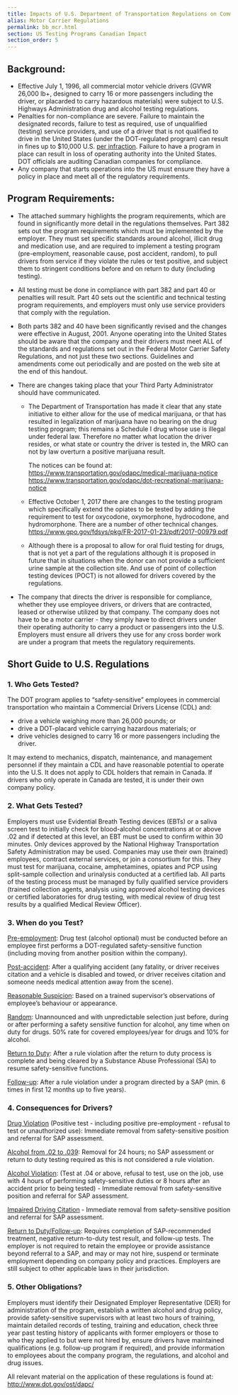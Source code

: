```yaml
---
title: Impacts of U.S. Department of Transportation Regulations on Commercial Motor Vehicle Drivers
alias: Motor Carrier Regulations
permalink: bb_mcr.html
section: US Testing Programs Canadian Impact
section_order: 5
---
```


## Background:

- Effective July 1, 1996, all commercial motor vehicle drivers (GVWR 26,000 lb+, designed to carry 16 or more passengers including the driver, or placarded to carry hazardous materials) were subject to U.S. Highways Administration drug and alcohol testing regulations.
- Penalties for non-compliance are severe. Failure to maintain the designated records, failure to test as required, use of unqualified (testing) service providers, and use of a driver that is not qualified to drive in the United States (under the DOT-regulated program) can result in fines up to $10,000 U.S. <u>per infraction</u>. Failure to have a program in place can result in loss of operating authority into the United States. DOT officials are auditing Canadian companies for compliance.
- Any company that starts operations into the US must ensure they have a policy in place and meet all of the regulatory requirements.

## Program Requirements:

- The attached summary highlights the program requirements, which are found in significantly more detail in the regulations themselves. Part 382 sets out the program requirements which must be implemented by the employer. They must set specific standards around alcohol, illicit drug and medication use, and are required to implement a testing program (pre-employment, reasonable cause, post accident, random), to pull drivers from service if they violate the rules or test positive, and subject them to stringent conditions before and on return to duty (including testing).
- All testing must be done in compliance with part 382 and part 40 or penalties will result. Part 40 sets out the scientific and technical testing program requirements, and employers must only use service providers that comply with the regulation.
- Both parts 382 and 40 have been significantly revised and the changes were effective in August, 2001. Anyone operating into the United States should be aware that the company and their drivers must meet ALL of the standards and regulations set out in the Federal Motor Carrier Safety Regulations, and not just these two sections. Guidelines and amendments come out periodically and are posted on the web site at the end of this handout.
- There are changes taking place that your Third Party Administrator should have communicated.
  - The Department of Transportation has made it clear that any state initiative to either allow for the use of medical marijuana, or that has resulted in legalization of marijuana have no bearing on the drug testing program; this remains a Schedule I drug whose use is illegal under federal law.  Therefore no matter what location the driver resides, or what state or country the driver is tested in, the MRO can not by law overturn a positive marijuana result.

    The notices can be found at:<br />
    <https://www.transportation.gov/odapc/medical-marijuana-notice><br />
    <https://www.transportation.gov/odapc/dot-recreational-marijuana-notice>

  -	Effective October 1, 2017 there are changes to the testing program which specifically extend the opiates to be tested by adding the requirement to test for oxycodone, oxymorphone, hydrocodone, and hydromorphone. There are a number of other technical changes. <https://www.gpo.gov/fdsys/pkg/FR-2017-01-23/pdf/2017-00979.pdf>
  -	Although there is a proposal to allow for oral fluid testing for drugs, that is not yet a part of the regulations although it is proposed in future that in situations when the donor can not provide a sufficient urine sample at the collection site. And use of point of collection testing devices (POCT) is not allowed for drivers covered by the regulations.

- The company that directs the driver is responsible for compliance, whether they use employee drivers, or drivers that are contracted, leased or otherwise utilized by that company. The company does not have to be a motor carrier - they simply have to direct drivers under their operating authority to carry a product or passengers into the U.S. Employers must ensure all drivers they use for any cross border work are under a program that meets the regulatory requirements.

## Short Guide to U.S. Regulations

### 1. Who Gets Tested?

The DOT program applies to “safety-sensitive” employees in commercial transportation who maintain a Commercial Drivers License (CDL) and:

- drive a vehicle weighing more than 26,000 pounds; or
- drive a DOT-placard vehicle carrying hazardous materials; or
- drive vehicles designed to carry 16 or more passengers including the driver.

It may extend to mechanics, dispatch, maintenance, and management personnel if they maintain a CDL and have reasonable potential to operate into the U.S. It does not apply to CDL holders that remain in Canada. If drivers who only operate in Canada are tested, it is under their own company policy.

### 2. What Gets Tested?

Employers must use Evidential Breath Testing devices (EBTs) or a saliva screen test to initially check for blood-alcohol concentrations at or above .02 and if detected at this level, an EBT must be used to confirm within 30 minutes. Only devices approved by the National Highway Transportation Safety Administration may be used. Companies may use their own (trained) employees, contract external services, or join a consortium for this. They must test for marijuana, cocaine, amphetamines, opiates and PCP using split-sample collection and urinalysis conducted at a certified lab. All parts of the testing process must be managed by fully qualified service providers (trained collection agents, analysis using approved alcohol testing devices or certified laboratories for drug testing, with medical review of drug test results by a qualified Medical Review Officer).

### 3. When do you Test?

<u>Pre-employment</u>: Drug test (alcohol optional) must be conducted before an employee first performs a DOT-regulated safety-sensitive function (including moving from another position within the company).

<u>Post-accident</u>: After a qualifying accident (any fatality, or driver receives citation and a vehicle is disabled and towed, or driver receives citation and someone needs medical attention away from the scene).

<u>Reasonable Suspicion</u>: Based on a trained supervisor’s observations of employee’s behaviour or appearance.

<u>Random</u>: Unannounced and with unpredictable selection just before, during or after performing a safety sensitive function for alcohol, any time when on duty for drugs. 50% rate for covered employees/year for drugs and 10% for alcohol.

<u>Return to Duty</u>: After a rule violation after the return to duty process is complete and being cleared by a Substance Abuse Professional (SA) to resume safety-sensitive functions.

<u>Follow-up</u>: After a rule violation under a program directed by a SAP (min. 6 times in first 12 months up to five years).

### 4. Consequences for Drivers?

<u>Drug Violation</u> (Positive test - including positive pre-employment - refusal to test or unauthorized use): Immediate removal from safety-sensitive position and referral for SAP assessment.

<u>Alcohol from .02 to .039</u>: Removal for 24 hours; no SAP assessment or return to duty testing required as this is not considered a rule violation.

<u>Alcohol Violation</u>: (Test at .04 or above, refusal to test, use on the job, use with 4 hours of performing safety-sensitive duties or 8 hours after an accident prior to being tested) - Immediate removal from safety-sensitive position and referral for SAP assessment.

<u>Impaired Driving Citation</u> - Immediate removal from safety-sensitive position and referral for SAP assessment.

<u>Return to Duty/Follow-up</u>: Requires completion of SAP-recommended treatment, negative return-to-duty test result, and follow-up tests. The employer is not required to retain the employee or provide assistance beyond referral to a SAP, and may or may not hire, suspend or terminate employment depending on company policy and practices. Employers are still subject to other applicable laws in their jurisdiction.

### 5. Other Obligations?

Employers must identify their Designated Employer Representative (DER) for administration of the program, establish a written alcohol and drug policy, provide safety-sensitive supervisors with at least two hours of training, maintain detailed records of testing, training and education, check three year past testing history of applicants with former employers or those to who they applied to but were not hired by, ensure drivers have maintained qualifications (e.g. follow-up program if required), and provide information to employees about the company program, the regulations, and alcohol and drug issues.

All relevant material on the application of these regulations is found at: <http://www.dot.gov/ost/dapc/>
